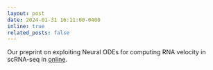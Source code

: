 ```yaml
---
layout: post
date: 2024-01-31 16:11:00-0400
inline: true
related_posts: false
---
```


Our preprint on exploiting Neural ODEs for computing RNA velocity in scRNA-seq in [online](https://www.biorxiv.org/content/10.1101/2023.11.17.567500v2.abstract).